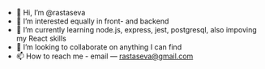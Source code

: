- 👋 Hi, I’m @rastaseva
- 👀 I’m interested equally in front- and backend
- 🌱 I’m currently learning node.js, express, jest, postgresql, also impoving my React skills
- 💞️ I’m looking to collaborate on anything I can find
- 📫 How to reach me - email — rastaseva@gmail.com

<!---
rastaseva/rastaseva is a ✨ special ✨ repository because its `README.md` (this file) appears on your GitHub profile.
You can click the Preview link to take a look at your changes.
--->
